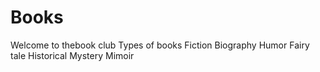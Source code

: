 # Books
Welcome to thebook club
Types of books
Fiction 
Biography
Humor
Fairy tale
Historical
Mystery
Mimoir

